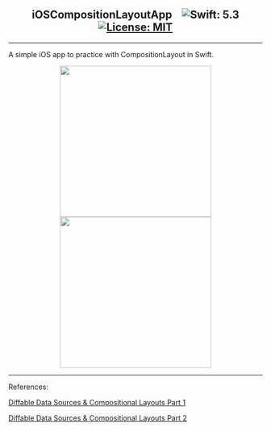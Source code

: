 <h2 align="center">
     iOSCompositionLayoutApp &nbsp;&nbsp;
     <img src="https://img.shields.io/badge/Swift-5.3-FFAC45.svg" alt="Swift: 5.3">
     <a href="https://github.com/ftamur/iOSPencilKitDrawApp/blob/main/LICENSE">
     <img src="https://img.shields.io/badge/License-MIT-lightgrey.svg"
         alt="License: MIT">
     </a>
</h2>

<hr>

A simple iOS app to practice with CompositionLayout in Swift. 

<p align="center">
     <img src="https://github.com/firattamur/iOSCompositionLayoutExample/blob/master/github-assets/part1.png" width=300>
     <img src="https://github.com/firattamur/iOSCompositionLayoutExample/blob/master/github-assets/part2.png" width=300>
</p>

<hr>

References: 

[Diffable Data Sources & Compositional Layouts Part 1](https://medium.com/@yoellev8/diffable-data-sources-compositional-layouts-part-1-2-90f53f120fdc)

[Diffable Data Sources & Compositional Layouts Part 2](https://medium.com/@yoellev8/diffable-data-sources-compositional-layouts-part-2-b0c8d2021ef6)
